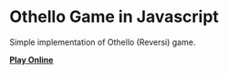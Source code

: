 # Othello Game in Javascript 

Simple implementation of Othello (Reversi) game.

**[Play Online](https://behnamazimi.github.io/othello-js/)**